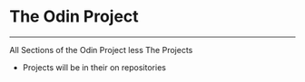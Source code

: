 # The Odin Project
-----
All Sections of the Odin Project less The Projects
- Projects will be in their on repositories
